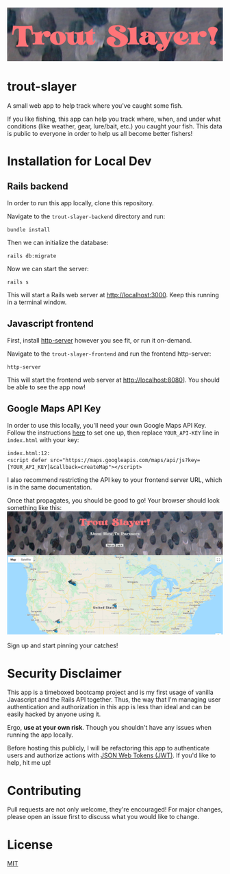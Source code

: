 ![trout-slayer](./trout-slayer-frontend/assets/images/trout_slayer.png)
# trout-slayer
A small web app to help track where you've caught some fish.

If you like fishing, this app can help you track where, when, and under what conditions (like weather, gear, lure/bait, etc.) you caught your fish. This data is public to everyone in order to help us all become better fishers!

# Installation for Local Dev
## Rails backend
In order to run this app locally, clone this repository.

Navigate to the `trout-slayer-backend` directory and run:
```
bundle install
```
Then we can initialize the database:
```
rails db:migrate
```
Now we can start the server:
```
rails s
```
This will start a Rails web server at [http://localhost:3000](http://localhost:3000). Keep this running in a terminal window.

## Javascript frontend
First, install [http-server](https://www.npmjs.com/package/http-server) however you see fit, or run it on-demand.

Navigate to the `trout-slayer-frontend` and run the frontend http-server:
```
http-server
```
This will start the frontend web server at [http://localhost:8080](http://localhost:8080)]. You should be able to see the app now!

## Google Maps API Key
In order to use this locally, you'll need your own Google Maps API Key. Follow the instructions [here](https://developers.google.com/maps/documentation/javascript/get-api-key) to set one up, then replace `YOUR_API-KEY` line in `index.html` with your key:
```
index.html:12:
<script defer src="https://maps.googleapis.com/maps/api/js?key=[YOUR_API_KEY]&callback=createMap"></script>
```
I also recommend restricting the API key to your frontend server URL, which is in the same documentation.

Once that propagates, you should be good to go! Your browser should look something like this:
![trout-slayer-map](./trout-slayer-frontend/assets/images/trout_slayer_map.png)

Sign up and start pinning your catches!

# Security Disclaimer
This app is a timeboxed bootcamp project and is my first usage of vanilla Javascript and the Rails API together. Thus, the way that I'm managing user authentication and authorization in this app is less than ideal and can be easily hacked by anyone using it. 

Ergo, **use at your own risk**. Though you shouldn't have any issues when running the app locally.

Before hosting this publicly, I will be refactoring this app to authenticate users and authorize actions with [JSON Web Tokens (JWT)](https://jwt.io/). If you'd like to help, hit me up!

# Contributing
Pull requests are not only welcome, they're encouraged! For major changes, please open an issue first to discuss what you would like to change.

# License
[MIT](./LICENSE)
